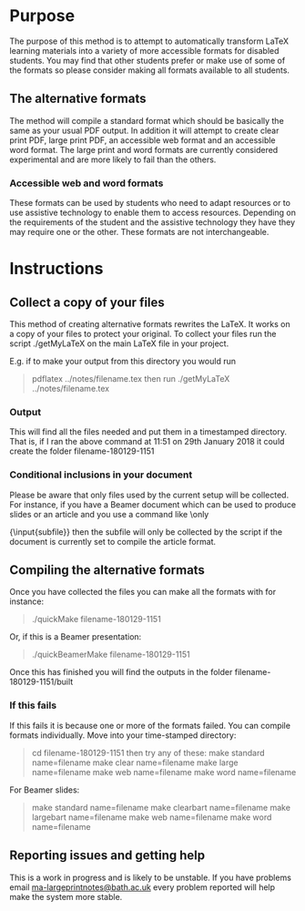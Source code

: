 # Purpose

The purpose of this method is to attempt to automatically 
transform LaTeX learning materials into a variety of more accessible
formats for disabled students. You may find that other students
prefer or make use of some of the formats so please consider making
all formats available to all students.

## The alternative formats

The method will compile a standard format which should be basically
the same as your usual PDF output. In addition it will attempt to
create clear print PDF, large print PDF, an accessible web format 
and an accessible word format. The large print and word formats
are currently considered experimental and are more likely to fail
than the others. 

### Accessible web and word formats

These formats can be used by students who need to adapt resources 
or to use assistive technology to enable them to access resources. 
Depending on the requirements of the student and the assistive 
technology they have they may require one or the other. These formats
are not interchangeable. 

# Instructions

## Collect a copy of your files

This method of creating alternative formats rewrites the LaTeX.
It works on a copy of your files to protect your original. 
To collect your files run the script ./getMyLaTeX 
on the main LaTeX file in your project. 

E.g. if to make your output from this directory you would run
> pdflatex ../notes/filename.tex
then run
> ./getMyLaTeX ../notes/filename.tex

### Output

This will find all the files needed and put them in a timestamped
directory. That is, if I ran the above command at 11:51 on 29th 
January 2018 it could create the folder filename-180129-1151

### Conditional inclusions in your document

Please be aware that only files used by the current setup will be
collected. For instance, if you have a Beamer document which can
be used to produce slides or an article and you use a command like
\only<article>{\input{subfile}}
then the subfile will only be collected by the script if the
document is currently set to compile the article format.

## Compiling the alternative formats

Once you have collected the files you can make all the formats with
for instance:
> ./quickMake filename-180129-1151

Or, if this is a Beamer presentation:
> ./quickBeamerMake filename-180129-1151

Once this has finished you will find the outputs in the folder
filename-180129-1151/built

### If this fails

If this fails it is because one or more of the formats failed.
You can compile formats individually. Move into your time-stamped
directory:
> cd filename-180129-1151
then try any of these:
> make standard name=filename
> make clear name=filename
> make large name=filename
> make web name=filename
> make word name=filename

For Beamer slides:
> make standard name=filename
> make clearbart name=filename
> make largebart name=filename
> make web name=filename
> make word name=filename

## Reporting issues and getting help

This is a work in progress and is likely to be unstable. 
If you have problems email ma-largeprintnotes@bath.ac.uk 
every problem reported will help make the system more stable.
